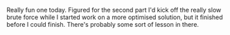 Really fun one today. Figured for the second part I'd kick off the really slow brute force while I started work on a more optimised solution, but it finished before I could finish. There's probably some sort of lesson in there.